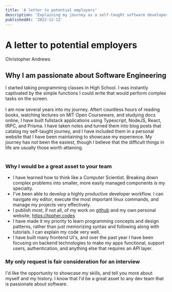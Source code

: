 ```yaml
---
title: 'A letter to potential employers'
description: 'Explaining my journey as a self-taught software developer'
publishedAt: '2022-12-12'
---
```


# A letter to potential employers

Christopher Andrews

## Why I am passionate about Software Engineering

I started taking programming classes in High School. I was instantly captivated by the simple functions I could write that would perform complex tasks on the screen.
<br />
<br />
I am now several years into my journey. Aftert countless hours of reading books,
watching lectures on MIT Open Courseware, and studying docs online, I have built
fullstack applications using Typescript, NodeJS, React, tRPC, and Prisma. I have
taken notes and turned them into blog posts that catalog my self-taught journey,
and I have included them in a personal website that I have been maintaining to
showcase my experience. My journey has not been the easiest, though I believe
that the difficult things in life are usually those worth attaining.
<br />
<br />

### Why I would be a great asset to your team

- I have learned how to think like a Computer Scientist. Breaking down complex problems into smaller, more easily managed components is my specialty.
- I've been able to develop a highly productive developer workflow. I can navigate my editor, execute the most important linux commands, and manage my projects very effectively.
- I publish most, if not all, of my work on [github](https://github.com/halcyon-dayz) and my own personal website, https://topher.codes
- I have made it my priority to learn programming concepts and design patterns, rather than just memorizing syntax and following along with tutorials. I can explain my code very well.
- I have built many frontend UI's, and over the past year I have been focusing on backend technologies to make my apps functional, support users, authentication, and anything else that requires an API layer.

### My only request is fair consideration for an interview

I'd like the opportunity to showcase my skills, and tell you more about myself and my history. I know that I'd be a great asset to any dev team that is passionate about software.
